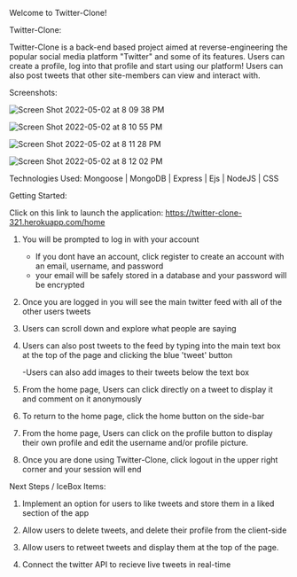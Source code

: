 Welcome to Twitter-Clone!

Twitter-Clone:

Twitter-Clone is a back-end based project aimed at reverse-engineering the popular social media platform "Twitter" and some of its features. Users can create a profile, log into that profile and start using our platform! Users can also post tweets that other site-members can view and interact with.

Screenshots:

![Screen Shot 2022-05-02 at 8 09 38 PM](https://user-images.githubusercontent.com/100104797/166345302-1a0408ca-9bbc-40d2-9fe0-f686a95653ba.png)

![Screen Shot 2022-05-02 at 8 10 55 PM](https://user-images.githubusercontent.com/100104797/166345343-db5c06a1-1cdd-4fd7-b476-39a7bad66b49.png)

![Screen Shot 2022-05-02 at 8 11 28 PM](https://user-images.githubusercontent.com/100104797/166345375-ee63cb0c-9f66-49ff-adb4-e43cc49178e1.png)

![Screen Shot 2022-05-02 at 8 12 02 PM](https://user-images.githubusercontent.com/100104797/166345416-608f0222-66df-438d-b54c-bb374a4a6456.png)


Technologies Used: Mongoose | MongoDB | Express | Ejs | NodeJS | CSS

Getting Started:

Click on this link to launch the application: https://twitter-clone-321.herokuapp.com/home

1. You will be prompted to log in with your account

   - If you dont have an account, click register to create an account with an email, username, and password
   - your email will be safely stored in a database and your password will be encrypted

2. Once you are logged in you will see the main twitter feed with all of the other users tweets

3. Users can scroll down and explore what people are saying

4. Users can also post tweets to the feed by typing into the main text box at the top of the page and clicking the blue 'tweet' button

   -Users can also add images to their tweets below the text box

5. From the home page, Users can click directly on a tweet to display it and comment on it anonymously

6. To return to the home page, click the home button on the side-bar

7. From the home page, Users can click on the profile button to display their own profile and edit the username and/or profile picture.

8. Once you are done using Twitter-Clone, click logout in the upper right corner and your session will end

Next Steps / IceBox Items:

1. Implement an option for users to like tweets and store them in a liked section of the app

2. Allow users to delete tweets, and delete their profile from the client-side

3. Allow users to retweet tweets and display them at the top of the page.

4. Connect the twitter API to recieve live tweets in real-time
